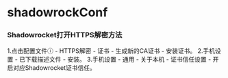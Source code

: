 # shadowrockConf
### Shadowrocket打开HTTPS解密方法
 1.点击配置文件ⓘ - HTTPS解密 - 证书 - 生成新的CA证书 - 安装证书。
 2.手机设置 - 已下载描述文件 - 安装。
 3.手机设置 - 通用 - 关于本机 - 证书信任设置 - 开启对应Shadowrocket证书信任。
